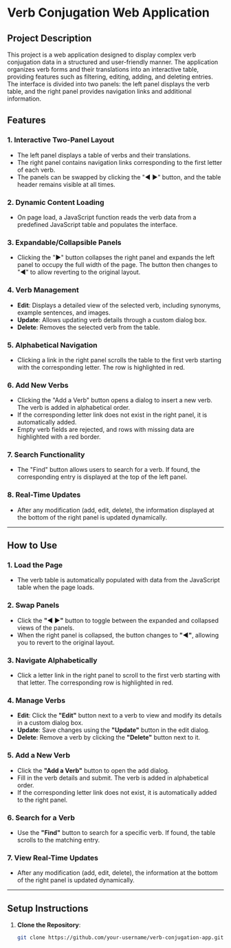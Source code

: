 # Verb Conjugation Web Application

## Project Description

This project is a web application designed to display complex verb conjugation data in a structured and user-friendly manner. The application organizes verb forms and their translations into an interactive table, providing features such as filtering, editing, adding, and deleting entries. The interface is divided into two panels: the left panel displays the verb table, and the right panel provides navigation links and additional information.

## Features

### 1. Interactive Two-Panel Layout
- The left panel displays a table of verbs and their translations.
- The right panel contains navigation links corresponding to the first letter of each verb.
- The panels can be swapped by clicking the "◀ ▶" button, and the table header remains visible at all times.

### 2. Dynamic Content Loading
- On page load, a JavaScript function reads the verb data from a predefined JavaScript table and populates the interface.

### 3. Expandable/Collapsible Panels
- Clicking the "▶" button collapses the right panel and expands the left panel to occupy the full width of the page. The button then changes to "◀" to allow reverting to the original layout.

### 4. Verb Management
- **Edit**: Displays a detailed view of the selected verb, including synonyms, example sentences, and images.
- **Update**: Allows updating verb details through a custom dialog box.
- **Delete**: Removes the selected verb from the table.

### 5. Alphabetical Navigation
- Clicking a link in the right panel scrolls the table to the first verb starting with the corresponding letter. The row is highlighted in red.

### 6. Add New Verbs
- Clicking the "Add a Verb" button opens a dialog to insert a new verb. The verb is added in alphabetical order.
- If the corresponding letter link does not exist in the right panel, it is automatically added.
- Empty verb fields are rejected, and rows with missing data are highlighted with a red border.

### 7. Search Functionality
- The "Find" button allows users to search for a verb. If found, the corresponding entry is displayed at the top of the left panel.

### 8. Real-Time Updates
- After any modification (add, edit, delete), the information displayed at the bottom of the right panel is updated dynamically.

---

## How to Use

### 1. **Load the Page**
   - The verb table is automatically populated with data from the JavaScript table when the page loads.

### 2. **Swap Panels**
   - Click the **"◀ ▶"** button to toggle between the expanded and collapsed views of the panels.
   - When the right panel is collapsed, the button changes to **"◀"**, allowing you to revert to the original layout.

### 3. **Navigate Alphabetically**
   - Click a letter link in the right panel to scroll to the first verb starting with that letter. The corresponding row is highlighted in red.

### 4. **Manage Verbs**
   - **Edit**: Click the **"Edit"** button next to a verb to view and modify its details in a custom dialog box.
   - **Update**: Save changes using the **"Update"** button in the edit dialog.
   - **Delete**: Remove a verb by clicking the **"Delete"** button next to it.

### 5. **Add a New Verb**
   - Click the **"Add a Verb"** button to open the add dialog.
   - Fill in the verb details and submit. The verb is added in alphabetical order.
   - If the corresponding letter link does not exist, it is automatically added to the right panel.

### 6. **Search for a Verb**
   - Use the **"Find"** button to search for a specific verb. If found, the table scrolls to the matching entry.

### 7. **View Real-Time Updates**
   - After any modification (add, edit, delete), the information at the bottom of the right panel is updated dynamically.

---

## Setup Instructions

1. **Clone the Repository**:
   ```bash
   git clone https://github.com/your-username/verb-conjugation-app.git
   
